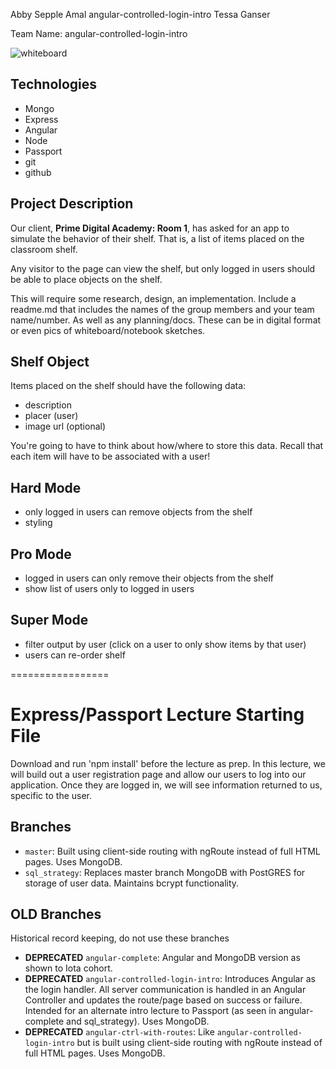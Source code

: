 Abby Sepple
Amal angular-controlled-login-intro
Tessa Ganser

Team Name: angular-controlled-login-intro


![whiteboard]()

Technologies
------------
* Mongo
* Express
* Angular
* Node
* Passport
* git
* github

Project Description
-------------------
Our client, **Prime Digital Academy: Room 1**, has asked for an app to simulate the behavior of their shelf. That is, a list of items placed on the classroom shelf.

Any visitor to the page can view the shelf, but only logged in users should be able to place objects on the shelf.

This will require some research, design, an implementation. Include a readme.md that includes the names of the group members and your team name/number. As well as any planning/docs. These can be in digital format or even pics of whiteboard/notebook sketches.

Shelf Object
------------
Items placed on the shelf should have the following data:

* description
* placer (user)
* image url (optional)

You're going to have to think about how/where to store this data. Recall that each item will have to be associated with a user!

Hard Mode
----------
* only logged in users can remove objects from the shelf
* styling

Pro Mode
--------
* logged in users can only remove their objects from the shelf
* show list of users only to logged in users

Super Mode
----------
* filter output by user (click on a user to only show items by that user)
* users can re-order shelf





=================
# Express/Passport Lecture Starting File
Download and run 'npm install' before the lecture as prep. In this lecture, we will build out a user registration page and allow our users to log into our application. Once they are logged in, we will see information returned to us, specific to the user.

## Branches
* `master`: Built using client-side routing with ngRoute instead of full HTML pages. Uses MongoDB.
* `sql_strategy`: Replaces master branch MongoDB with PostGRES for storage of user data. Maintains bcrypt functionality.


## OLD Branches

Historical record keeping, do not use these branches

* **DEPRECATED** `angular-complete`: Angular and MongoDB version as shown to Iota cohort.
* **DEPRECATED** `angular-controlled-login-intro`: Introduces Angular as the login handler. All server communication is handled in an Angular Controller and updates the route/page based on success or failure. Intended for an alternate intro lecture to Passport (as seen in angular-complete and sql_strategy). Uses MongoDB.
* **DEPRECATED** `angular-ctrl-with-routes`: Like `angular-controlled-login-intro` but is built using client-side routing with ngRoute instead of full HTML pages. Uses MongoDB.
